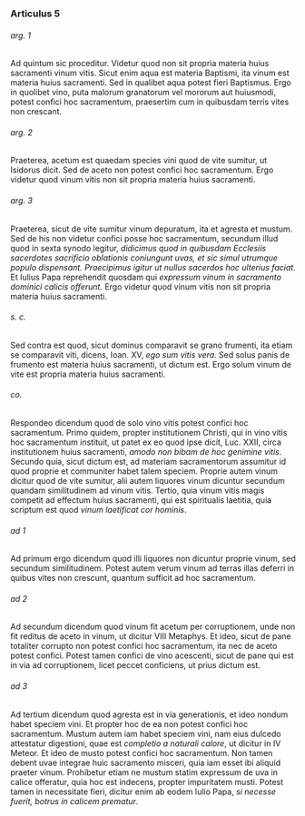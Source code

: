 ### Articulus 5

###### arg. 1
Ad quintum sic proceditur. Videtur quod non sit propria materia huius sacramenti vinum vitis. Sicut enim aqua est materia Baptismi, ita vinum est materia huius sacramenti. Sed in qualibet aqua potest fieri Baptismus. Ergo in quolibet vino, puta malorum granatorum vel mororum aut huiusmodi, potest confici hoc sacramentum, praesertim cum in quibusdam terris vites non crescant.

###### arg. 2
Praeterea, acetum est quaedam species vini quod de vite sumitur, ut Isidorus dicit. Sed de aceto non potest confici hoc sacramentum. Ergo videtur quod vinum vitis non sit propria materia huius sacramenti.

###### arg. 3
Praeterea, sicut de vite sumitur vinum depuratum, ita et agresta et mustum. Sed de his non videtur confici posse hoc sacramentum, secundum illud quod in sexta synodo legitur, *didicimus quod in quibusdam Ecclesiis sacerdotes sacrificio oblationis coniungunt uvas, et sic simul utrumque populo dispensant. Praecipimus igitur ut nullus sacerdos hoc ulterius faciat*. Et Iulius Papa reprehendit quosdam qui *expressum vinum in sacramento dominici calicis offerunt*. Ergo videtur quod vinum vitis non sit propria materia huius sacramenti.

###### s. c.
Sed contra est quod, sicut dominus comparavit se grano frumenti, ita etiam se comparavit viti, dicens, Ioan. XV, *ego sum vitis vera*. Sed solus panis de frumento est materia huius sacramenti, ut dictum est. Ergo solum vinum de vite est propria materia huius sacramenti.

###### co.
Respondeo dicendum quod de solo vino vitis potest confici hoc sacramentum. Primo quidem, propter institutionem Christi, qui in vino vitis hoc sacramentum instituit, ut patet ex eo quod ipse dicit, Luc. XXII, circa institutionem huius sacramenti, *amodo non bibam de hoc genimine vitis*. Secundo quia, sicut dictum est, ad materiam sacramentorum assumitur id quod proprie et communiter habet talem speciem. Proprie autem vinum dicitur quod de vite sumitur, alii autem liquores vinum dicuntur secundum quandam similitudinem ad vinum vitis. Tertio, quia vinum vitis magis competit ad effectum huius sacramenti, qui est spiritualis laetitia, quia scriptum est quod *vinum laetificat cor hominis*.

###### ad 1
Ad primum ergo dicendum quod illi liquores non dicuntur proprie vinum, sed secundum similitudinem. Potest autem verum vinum ad terras illas deferri in quibus vites non crescunt, quantum sufficit ad hoc sacramentum.

###### ad 2
Ad secundum dicendum quod vinum fit acetum per corruptionem, unde non fit reditus de aceto in vinum, ut dicitur VIII Metaphys. Et ideo, sicut de pane totaliter corrupto non potest confici hoc sacramentum, ita nec de aceto potest confici. Potest tamen confici de vino acescenti, sicut de pane qui est in via ad corruptionem, licet peccet conficiens, ut prius dictum est.

###### ad 3
Ad tertium dicendum quod agresta est in via generationis, et ideo nondum habet speciem vini. Et propter hoc de ea non potest confici hoc sacramentum. Mustum autem iam habet speciem vini, nam eius dulcedo attestatur digestioni, quae est *completio a naturali calore*, ut dicitur in IV Meteor. Et ideo de musto potest confici hoc sacramentum. Non tamen debent uvae integrae huic sacramento misceri, quia iam esset ibi aliquid praeter vinum. Prohibetur etiam ne mustum statim expressum de uva in calice offeratur, quia hoc est indecens, propter impuritatem musti. Potest tamen in necessitate fieri, dicitur enim ab eodem Iulio Papa, *si necesse fuerit, botrus in calicem prematur*.


